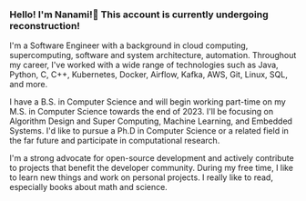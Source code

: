 
### Hello! I'm Nanami!👋 This account is currently undergoing reconstruction! 

I'm a Software Engineer with a background in cloud computing, supercomputing, software and system architecture, automation. Throughout my career, I've worked with a wide range of technologies such as Java, Python, C, C++, Kubernetes, Docker, Airflow, Kafka, AWS, Git, Linux, SQL, and more. 

I have a B.S. in Computer Science and will begin working part-time on my M.S. in Computer Science towards the end of 2023. I'll be focusing on Algorithm Design and Super Computing, Machine Learning, and Embedded Systems. I'd like to pursue a Ph.D in Computer Science or a related field in the far future and participate in computational research.

I'm a strong advocate for open-source development and actively contribute to projects that benefit the developer community. During my free time, I like to learn new things and work on personal projects. I really like to read, especially books about math and science.
